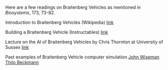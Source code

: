 Here are a few readings on Braitenberg Vehicles as mentioned in _Biosystems_, 173, 73-82.  

Introduction to Braitenberg Vehicles (Wikipedia) [link](https://en.wikipedia.org/wiki/Braitenberg_vehicle)  

Building a Braitenberg Vehicle (Instructables) [link](https://www.instructables.com/id/Braitenberg-vehicles-1-4-vehicles-that-3mot3/)  

Lecture on the AI of Braitenberg Vehicles by Chris Thornton at University of Sussex [link](http://users.sussex.ac.uk/~christ/crs/kr-ist/lecx1a.html)  

Past examples of Braitenberg Vehicle computer simulation [John Wiseman](http://people.cs.uchicago.edu/~wiseman/vehicles/)  [Thilo Beckmann](http://www.thilobeckmann.de/applet_braitenberg_vehicle.html)  
